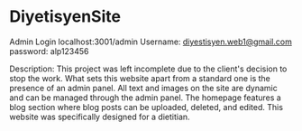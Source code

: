 # DiyetisyenSite
Admin Login
localhost:3001/admin
Username:
diyestisyen.web1@gmail.com
password:
alp123456

Description:
This project was left incomplete due to the client's decision to stop the work. What sets this website apart from a standard one is the presence of an admin panel. All text and images on the site are dynamic and can be managed through the admin panel. The homepage features a blog section where blog posts can be uploaded, deleted, and edited. This website was specifically designed for a dietitian.
